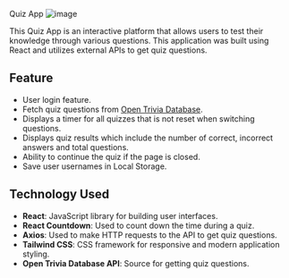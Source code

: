 Quiz App
![image](https://github.com/user-attachments/assets/caa2310e-4861-4d93-ad8a-222613549777)

This Quiz App is an interactive platform that allows users to test their knowledge through various questions. This application was built using React and utilizes external APIs to get quiz questions.

## Feature

- User login feature.
- Fetch quiz questions from [Open Trivia Database](https://opentdb.com/).
- Displays a timer for all quizzes that is not reset when switching questions.
- Displays quiz results which include the number of correct, incorrect answers and total questions.
- Ability to continue the quiz if the page is closed.
- Save user usernames in Local Storage.

## Technology Used

- **React**: JavaScript library for building user interfaces.
- **React Countdown**: Used to count down the time during a quiz.
- **Axios**: Used to make HTTP requests to the API to get quiz questions.
- **Tailwind CSS**: CSS framework for responsive and modern application styling.
- **Open Trivia Database API**: Source for getting quiz questions.
